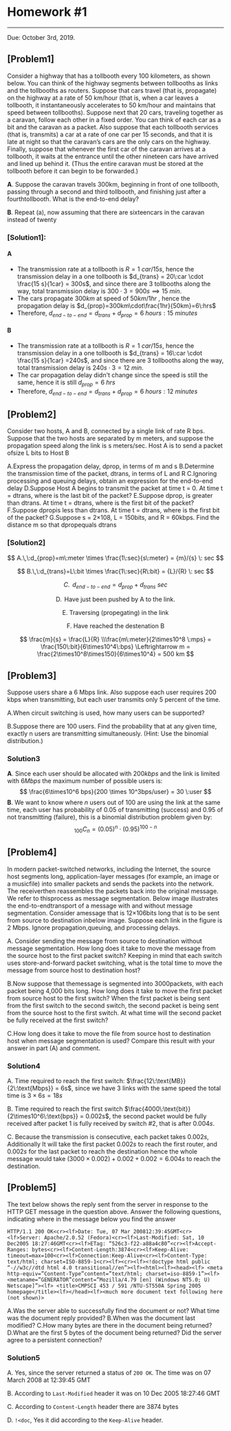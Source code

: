 # Homework #1 

------



Due: October 3rd, 2019. 

## **[Problem1]** 

Consider a highway that has a tollbooth every 100 kilometers, as shown below. You can think of the highway segments between tollbooths as links and the tollbooths as routers. Suppose that cars travel (that is, propagate) on the highway at a rate of 50 km/hour (that is, when a car leaves a tollbooth, it instantaneously accelerates to 50 km/hour and maintains that speed between tollbooths). Suppose next that 20 cars, traveling together as a caravan, follow each other in a fixed order. You can think of each car as a bit and the caravan as a packet. Also suppose that each tollbooth services (that is, transmits) a car at a rate of one car per 15 seconds, and that it is late at night so that the caravan’s cars are the only cars on the highway. Finally, suppose that whenever the first car of the caravan arrives at a tollbooth, it waits at the entrance until the other nineteen cars have arrived and lined up behind it. (Thus the entire caravan must be stored at the tollbooth before it can begin to be forwarded.)

**A**. Suppose the caravan travels 300km, beginning in front of one tollbooth, passing through a second and third tollbooth, and finishing just after a fourthtollbooth. What is the end-to-end delay?

**B**. Repeat (a), now assuming that there are sixteencars in the caravan instead of twenty

### **[Solution1]**: 

#### **A**

- The transmission rate at a tollbooth is  $R={1\:car}/{15s}$, hence the transmission delay in a one tollbooth is $d_{trans} = 20\:car \cdot \frac{15 s}{1car} = 300s$, and since there are 3 tollbooths along the way, total transmission delay is $300 \cdot 3 = 900s \implies 15 \:min$.
- The cars propagate $300km$ at speed of $50km/1hr$ , hence the propagation delay is $d_{prop}=300km\cdot\frac{1hr}{50km}=6\:hrs$
- Therefore, $d_{end-to-end}=d_{trans} + d_{prop} = 6\;hours : 15\:minutes$ 

#### **B**

- The transmission rate at a tollbooth is  $R={1\:car}/{15s}$, hence the transmission delay in a one tollbooth is $d_{trans} = 16\:car \cdot \frac{15 s}{1car} =240s$, and since there are 3 tollbooths along the way, total transmission delay is $240s \cdot 3 = 12 \:min$.
- The car propagation delay didn't change since the speed is still the same, hence it is still  $d_{prop}=6\:hrs$
- Therefore, $d_{end-to-end}=d_{trans} + d_{prop} = 6\;hours : 12\:minutes$

## [Problem2]

Consider two hosts, A and B, connected by a single link of rate R bps. Suppose that the two hosts are separated by m meters, and suppose the propagation speed along the link is s meters/sec. Host A is to send a packet ofsize L bits to Host B

A.Express the propagation delay, dprop, in terms of m and s
B.Determine the transmission time of the packet, dtrans, in terms of L and R
C.Ignoring processing and queuing delays, obtain an expression for the end-to-end delay
D.Suppose Host A begins to transmit the packet at time t = 0. At time t = dtrans, where is the last bit of the packet?
E.Suppose dprop, is greater than dtrans. At time t = dtrans, where is the first bit of the packet?
F.Suppose dpropis less than dtrans. At time t = dtrans, where is the first bit of the packet?
G.Suppose s = 2×108, L = 150bits, and R = 60kbps. Find the distance m so that dpropequals dtrans

### **[Solution2]**

$$
A.\,\:d_{prop}=m\:meter \times \frac{1\:sec}{s\:meter} = {m}/{s} \: sec
$$

$$
B.\,\:d_{trans}=L\:bit \times \frac{1\:sec}{R\:bit} = {L}/{R} \: sec
$$

$$
C.\,\:d_{end-to-end}= d_{prop} + d_{trans} \: sec
$$

$$
\text{D.} \,\: \text{Have just been pushed by A to the link.}
$$

$$
\text{E. Traversing (propegating) in the link}
$$

$$
\text{F. Have reached the destenation B}
$$

$$
\frac{m}{s} = \frac{L}{R} \\\frac{m\:meter}{2\times10^8 \:mps} = \frac{150\:bit}{6\times10^4\:bps} \Leftrightarrow m = \frac{2\times10^8\times150}{6\times10^4} = 500 km
$$

## [Problem3] 

Suppose users share a 6 Mbps link. Also suppose each user requires 200 kbps when transmitting, but each user transmits only 5 percent of the time.

A.When circuit switching is used, how many users can be supported?

B.Suppose there are 100 users. Find the probability that at any given time, exactly n users are transmitting simultaneously. (Hint: Use the binomial distribution.)

### Solution3

**A**. Since each user should be allocated with $200kbps$ and the link is limited with $6Mbps$ the maximum number of possible users is:
$$
\frac{6\times10^6 bps}{200 \times 10^3bps/user} = 30 \:user
$$
**B**. We want to know where $n$ users out of $100$  are using the link at the same time, each user has probability of $0.05$ of transmitting (success) and 0.95 of not transmitting (failure), this is a binomial distribution problem given by: 
$$
{}_{100}C_{n} = (0.05)^n \cdot (0.95)^{100-n}
$$


## **[Problem4]** 

In  modern  packet-switched  networks,  including  the  Internet,  the  source  host segments long, application-layer messages (for example, an image or a musicfile) into smaller packets and sends the packets into the network. The receiverthen reassembles the packets back into  the  original  message.  We  refer  to  thisprocess  as  message  segmentation.  Below  image illustrates  the  end-to-endtransport  of  a  message  with  and  without  message  segmentation. Consider amessage that is 12×106bits long that is to be sent from source to destination inbelow  image.  Suppose  each  link  in  the  figure  is  2  Mbps.  Ignore  propagation,queuing,  and processing delays.

A. Consider sending the message from source to destination without message segmentation. How  long does  it  take  to  move  the  message  from  the  source  host  to  the  first  packet switch? Keeping in mind that each switch uses store-and-forward packet switching, what is the total time to move the message from source host to destination host?

B.Now suppose that themessage is segmented into 3000packets, with each packet being 4,000 bits long. How long does it take to move the first packet from source host to the first switch? When the first packet is being sent from the first switch to the second switch, the second packet is being sent from the source host to the first switch. At what time will the second packet be fully received at the first switch?

C.How  long  does  it  take  to  move  the  file  from  source  host  to  destination  host  when message  segmentation  is  used?  Compare  this  result  with  your  answer  in  part  (A)  and comment.

### Solution4

A. Time required to reach the first switch: $\frac{12\:\text{MB}}{2\:\text{Mbps}} = 6s$, since we have 3 links with the same speed the total time is $3 \times 6s = 18s$

B. Time required to reach the first switch $\frac{4000\:\text{bit}}{2\times10^6\:\text{bps}} = 0.002s$, the second packet would be fully received after packet 1 is fully received by switch #2, that is after $0.004s$. 

C. Because the transmission is consecutive, each packet takes $0.002s$, Additionally It will take the first packet $0.002s$ to reach the first router, and $0.002s$ for the last packet to reach  the destination hence the whole message would take $(3000\times 0.002) + 0.002 + 0.002 = 6.004s$ to reach the destination.    



## **[Problem5]** 

The text below shows the reply sent from the server in response to the HTTP GET message in the question above. Answer the following questions, indicating where in the message below you find the answer

```
HTTP/1.1 200 OK<cr><lf>Date: Tue, 07 Mar 200812:39:45GMT<cr><lf>Server: Apache/2.0.52 (Fedora)<cr><lf>Last-Modified: Sat, 10 Dec2005 18:27:46GMT<cr><lf>ETag: “526c3-f22-a88a4c80”<cr><lf>Accept-Ranges: bytes<cr><lf>Content-Length:3874<cr><lf>Keep-Alive: timeout=max=100<cr><lf>Connection:Keep-Alive<cr><lf>Content-Type: text/html; charset=ISO-8859-1<cr><lf><cr><lf><!doctype html public “-//w3c//dtd html 4.0 transitional//en”><lf><html><lf><head><lf> <meta http-equiv=”Content-Type”content=”text/html; charset=iso-8859-1”><lf> <metaname=”GENERATOR”content=”Mozilla/4.79 [en] (Windows NT5.0; U) Netscape]”><lf> <title>CMPSCI 453 / 591 /NTU-ST550A Spring 2005 homepage</title><lf></head><lf><much more document text following here (not shown)>
```

A.Was  the  server  able  to  successfully  find  the  document  or  not?  What  time  was  the document reply provided?
B.When was the document last modified?
C.How many bytes are there in the document being returned?
D.What are the first 5 bytes of the document being returned? Did the server agree to a persistent connection?

### Solution5

A. Yes, since the server returned a  status of `200 OK`. The time was on 07 March 2008 at 12:39:45 GMT

B. According to `Last-Modified` header it was on 10 Dec 2005 18:27:46 GMT

C. According to `Content-Length` header there are 3874 bytes

D. `!<doc`, Yes it did according to the `Keep-Alive` header. 


